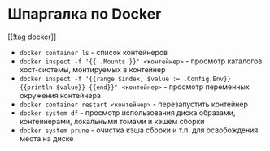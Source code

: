 Шпаргалка по Docker
===================

[[!tag docker]]

* `docker container ls` - список контейнеров
* `docker inspect -f '{{ .Mounts }}' <контейнер>` - просмотр каталогов хост-системы, монтируемых в контейнер
* `docker inspect -f '{{range $index, $value := .Config.Env}} {{println $value}} {{end}}' <контейнер>` - просмотр переменных окружения контейнера
* `docker container restart <контейнер>` - перезапустить контейнер
* `docker system df` - просмотр использования диска образами, контейнерами, локальными томами и кэшем сборки
* `docker system prune` - очистка кэша сборки и т.п. для освобождения места на диске
